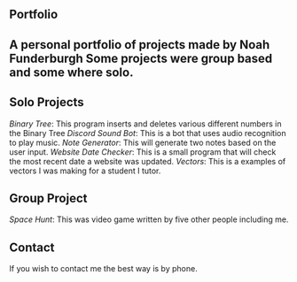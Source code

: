 ## Portfolio
A personal portfolio of projects made by Noah Funderburgh
Some projects were group based and some where solo.
---
## Solo Projects
*Binary Tree*: This program inserts and deletes various different numbers in the Binary Tree
*Discord Sound Bot*: This is a bot that uses audio recognition to play music. 
*Note Generator*: This will generate two notes based on the user input.
*Website Date Checker*: This is a small program that will check the most recent date a website was updated.
*Vectors*: This is a examples of vectors I was making for a student I tutor.

## Group Project
*Space Hunt*: This was video game written by five other people including me.

## Contact
If you wish to contact me the best way is by phone.
